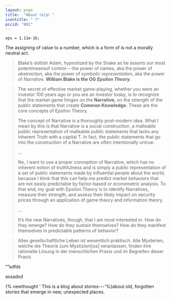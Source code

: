 ```yaml
---
layout: page
title:  "About〈e|p〉"
icontitle: " ?"
picid: "001"
---
```


`eps = 1.11e-16;`

The assigning of value to a number, which is a form of  is not a  morally neutral act. 

> Blake’s doltish Adam, hypnotized by the Snake as he asserts our most potentmeansof control---the power of names, aka the power of *abstraction*, aka the power of *symbolic representation*, aka the power of *Narrative*.
> **William Blake is the OG** ***Epsilon Theory***. 

> The secret of effective market game-playing, whether you were an investor 100 years ago or you are an investor today, is to recognize that the market game hinges on the **Narrative**, on the strength of the public statements that create **Common Knowledge**. These are the core concepts of Epsilon Theory.
>
> The concept of Narrative is a thoroughly post-modern idea. What I mean by this is that Narrative is a social construction, a malleable public representation of malleable public statements that lacks any inherent Truth with a capital T. In fact, the public statements that go into the construction of a Narrative are often intentionally untrue.
>
>...
>
> No, I want to use a proper conception of Narrative, which has no inherent notion of truthfulness and is simply a public representation of a set of public statements made by influential people about the world, because I think that this can help me predict market behaviors that are not easily predictable by factor-based or econometric analysis. To that end, my goal with Epsilon Theory is to identify Narratives, measure their strength, and assess their likely impact on security prices through an application of game theory and information theory.
>
>...
>
> It’s the new Narratives, though, that I am most interested in. How do they emerge? How do they sustain themselves? How do they manifest themselves in predictable patterns of behavior?

> Alles gesellschaftliche Leben ist wesentlich praktisch. Alle Mysterien, welche die Theorie zum Mystizism[us] veranlassen, finden ihre rationelle Lösung in der menschlichen Praxis und im Begreifen dieser Praxis

“”sdfds

assadsd


{% newthought ' This is a blog about stories---'%}about old, forgotten stories that emerge in new, unexpected places.

